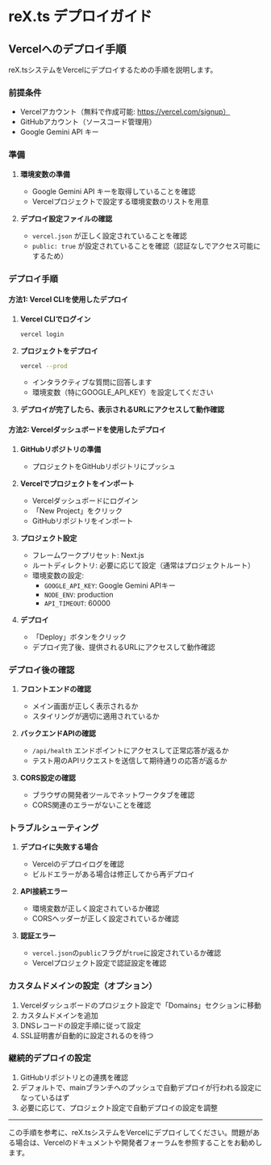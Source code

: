# reX.ts デプロイガイド

## Vercelへのデプロイ手順

reX.tsシステムをVercelにデプロイするための手順を説明します。

### 前提条件

- Vercelアカウント（無料で作成可能: https://vercel.com/signup）
- GitHubアカウント（ソースコード管理用）
- Google Gemini API キー

### 準備

1. **環境変数の準備**
   - Google Gemini API キーを取得していることを確認
   - Vercelプロジェクトで設定する環境変数のリストを用意

2. **デプロイ設定ファイルの確認**
   - `vercel.json` が正しく設定されていることを確認
   - `public: true` が設定されていることを確認（認証なしでアクセス可能にするため）

### デプロイ手順

#### 方法1: Vercel CLIを使用したデプロイ

1. **Vercel CLIでログイン**
   ```bash
   vercel login
   ```

2. **プロジェクトをデプロイ**
   ```bash
   vercel --prod
   ```
   - インタラクティブな質問に回答します
   - 環境変数（特にGOOGLE_API_KEY）を設定してください

3. **デプロイが完了したら、表示されるURLにアクセスして動作確認**

#### 方法2: Vercelダッシュボードを使用したデプロイ

1. **GitHubリポジトリの準備**
   - プロジェクトをGitHubリポジトリにプッシュ

2. **Vercelでプロジェクトをインポート**
   - Vercelダッシュボードにログイン
   - 「New Project」をクリック
   - GitHubリポジトリをインポート

3. **プロジェクト設定**
   - フレームワークプリセット: Next.js
   - ルートディレクトリ: 必要に応じて設定（通常はプロジェクトルート）
   - 環境変数の設定:
     - `GOOGLE_API_KEY`: Google Gemini APIキー
     - `NODE_ENV`: production
     - `API_TIMEOUT`: 60000

4. **デプロイ**
   - 「Deploy」ボタンをクリック
   - デプロイ完了後、提供されるURLにアクセスして動作確認

### デプロイ後の確認

1. **フロントエンドの確認**
   - メイン画面が正しく表示されるか
   - スタイリングが適切に適用されているか

2. **バックエンドAPIの確認**
   - `/api/health` エンドポイントにアクセスして正常応答が返るか
   - テスト用のAPIリクエストを送信して期待通りの応答が返るか

3. **CORS設定の確認**
   - ブラウザの開発者ツールでネットワークタブを確認
   - CORS関連のエラーがないことを確認

### トラブルシューティング

1. **デプロイに失敗する場合**
   - Vercelのデプロイログを確認
   - ビルドエラーがある場合は修正してから再デプロイ

2. **API接続エラー**
   - 環境変数が正しく設定されているか確認
   - CORSヘッダーが正しく設定されているか確認

3. **認証エラー**
   - `vercel.json`の`public`フラグが`true`に設定されているか確認
   - Vercelプロジェクト設定で認証設定を確認

### カスタムドメインの設定（オプション）

1. Vercelダッシュボードのプロジェクト設定で「Domains」セクションに移動
2. カスタムドメインを追加
3. DNSレコードの設定手順に従って設定
4. SSL証明書が自動的に設定されるのを待つ

### 継続的デプロイの設定

1. GitHubリポジトリとの連携を確認
2. デフォルトで、mainブランチへのプッシュで自動デプロイが行われる設定になっているはず
3. 必要に応じて、プロジェクト設定で自動デプロイの設定を調整

---

この手順を参考に、reX.tsシステムをVercelにデプロイしてください。問題がある場合は、Vercelのドキュメントや開発者フォーラムを参照することをお勧めします。 